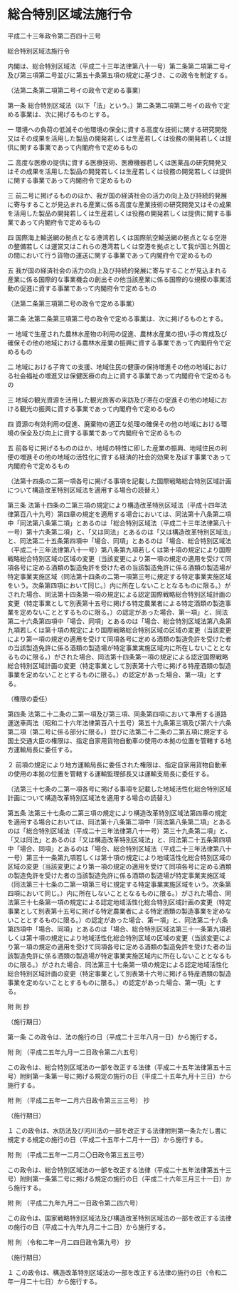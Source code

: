 # 総合特別区域法施行令

平成二十三年政令第二百四十三号

総合特別区域法施行令

内閣は、総合特別区域法（平成二十三年法律第八十一号）第二条第二項第二号イ及び第三項第二号並びに第五十条第五項の規定に基づき、この政令を制定する。

（法第二条第二項第二号イの政令で定める事業）

第一条 総合特別区域法（以下「法」という。）第二条第二項第二号イの政令で定める事業は、次に掲げるものとする。

一 環境への負荷の低減その他環境の保全に資する高度な技術に関する研究開発又はその成果を活用した製品の開発若しくは生産若しくは役務の開発若しくは提供に関する事業であって内閣府令で定めるもの

二 高度な医療の提供に資する医療技術、医療機器若しくは医薬品の研究開発又はその成果を活用した製品の開発若しくは生産若しくは役務の開発若しくは提供に関する事業であって内閣府令で定めるもの

三 前二号に掲げるもののほか、我が国の経済社会の活力の向上及び持続的発展に寄与することが見込まれる産業に係る高度な産業技術の研究開発又はその成果を活用した製品の開発若しくは生産若しくは役務の開発若しくは提供に関する事業であって内閣府令で定めるもの

四 国際海上輸送網の拠点となる港湾若しくは国際航空輸送網の拠点となる空港の整備若しくは運営又はこれらの港湾若しくは空港を拠点として我が国と外国との間において行う貨物の運送に関する事業であって内閣府令で定めるもの

五 我が国の経済社会の活力の向上及び持続的発展に寄与することが見込まれる産業に係る国際的な事業機会の創出その他当該産業に係る国際的な規模の事業活動の促進に資する事業であって内閣府令で定めるもの

（法第二条第三項第二号の政令で定める事業）

第二条 法第二条第三項第二号の政令で定める事業は、次に掲げるものとする。

一 地域で生産された農林水産物の利用の促進、農林水産業の担い手の育成及び確保その他の地域における農林水産業の振興に資する事業であって内閣府令で定めるもの

二 地域における子育ての支援、地域住民の健康の保持増進その他の地域における社会福祉の増進又は保健医療の向上に資する事業であって内閣府令で定めるもの

三 地域の観光資源を活用した観光旅客の来訪及び滞在の促進その他の地域における観光の振興に資する事業であって内閣府令で定めるもの

四 資源の有効利用の促進、廃棄物の適正な処理の確保その他の地域における環境の保全及び向上に資する事業であって内閣府令で定めるもの

五 前各号に掲げるもののほか、地域の特性に即した産業の振興、地域住民の利便の増進その他の地域の活性化に資する経済的社会的効果を及ぼす事業であって内閣府令で定めるもの

（法第十四条の二第一項各号に掲げる事項を記載した国際戦略総合特別区域計画について構造改革特別区域法を適用する場合の読替え）

第三条 法第十四条の二第三項の規定により構造改革特別区域法（平成十四年法律第百八十九号）第四章の規定を適用する場合においては、同法第十八条第二項中「同法第八条第二項」とあるのは「総合特別区域法（平成二十三年法律第八十一号）第十六条第二項」と、「又は同法」とあるのは「又は構造改革特別区域法」と、同法第二十五条第四項中「場合、同項」とあるのは「場合、総合特別区域法（平成二十三年法律第八十一号）第八条第九項若しくは第十項の規定により国際戦略総合特別区域の区域の変更（当該変更により第一項の規定の適用を受けて同項各号に定める酒類の製造免許を受けた者の当該製造免許に係る酒類の製造場が特定事業実施区域（同法第十四条の二第一項第三号に規定する特定事業実施区域をいう。次条第四項において同じ。）内に所在しないこととなるものに限る。）がされた場合、同法第十四条第一項の規定による認定国際戦略総合特別区域計画の変更（特定事業として別表第十五号に掲げる特定農業者による特定酒類の製造事業を定めないこととするものに限る。）の認定があった場合、第一項」と、同法第二十六条第四項中「場合、同項」とあるのは「場合、総合特別区域法第八条第九項若しくは第十項の規定により国際戦略総合特別区域の区域の変更（当該変更により第一項の規定の適用を受けて同項各号に定める酒類の製造免許を受けた者の当該製造免許に係る酒類の製造場が特定事業実施区域内に所在しないこととなるものに限る。）がされた場合、同法第十四条第一項の規定による認定国際戦略総合特別区域計画の変更（特定事業として別表第十六号に掲げる特産酒類の製造事業を定めないこととするものに限る。）の認定があった場合、第一項」とする。

（権限の委任）

第四条 法第二十二条の二第一項及び第三項、同条第四項において準用する道路運送車両法（昭和二十六年法律第百八十五号）第五十九条第三項及び第六十六条第二項（第二号に係る部分に限る。）並びに法第二十二条の二第五項に規定する国土交通大臣の権限は、指定自家用貨物自動車の使用の本拠の位置を管轄する地方運輸局長に委任する。

２ 前項の規定により地方運輸局長に委任された権限は、指定自家用貨物自動車の使用の本拠の位置を管轄する運輸監理部長又は運輸支局長に委任する。

（法第三十七条の二第一項各号に掲げる事項を記載した地域活性化総合特別区域計画について構造改革特別区域法を適用する場合の読替え）

第五条 法第三十七条の二第三項の規定により構造改革特別区域法第四章の規定を適用する場合においては、同法第十八条第二項中「同法第八条第二項」とあるのは「総合特別区域法（平成二十三年法律第八十一号）第三十九条第二項」と、「又は同法」とあるのは「又は構造改革特別区域法」と、同法第二十五条第四項中「場合、同項」とあるのは「場合、総合特別区域法（平成二十三年法律第八十一号）第三十一条第九項若しくは第十項の規定により地域活性化総合特別区域の区域の変更（当該変更により第一項の規定の適用を受けて同項各号に定める酒類の製造免許を受けた者の当該製造免許に係る酒類の製造場が特定事業実施区域（同法第三十七条の二第一項第三号に規定する特定事業実施区域をいう。次条第四項において同じ。）内に所在しないこととなるものに限る。）がされた場合、同法第三十七条第一項の規定による認定地域活性化総合特別区域計画の変更（特定事業として別表第十五号に掲げる特定農業者による特定酒類の製造事業を定めないこととするものに限る。）の認定があった場合、第一項」と、同法第二十六条第四項中「場合、同項」とあるのは「場合、総合特別区域法第三十一条第九項若しくは第十項の規定により地域活性化総合特別区域の区域の変更（当該変更により第一項の規定の適用を受けて同項各号に定める酒類の製造免許を受けた者の当該製造免許に係る酒類の製造場が特定事業実施区域内に所在しないこととなるものに限る。）がされた場合、同法第三十七条第一項の規定による認定地域活性化総合特別区域計画の変更（特定事業として別表第十六号に掲げる特産酒類の製造事業を定めないこととするものに限る。）の認定があった場合、第一項」とする。

附 則 抄

（施行期日）

第一条 この政令は、法の施行の日（平成二十三年八月一日）から施行する。

附 則 （平成二五年九月一二日政令第二六五号）

この政令は、総合特別区域法の一部を改正する法律（平成二十五年法律第五十三号）附則第一条第一号に掲げる規定の施行の日（平成二十五年九月十三日）から施行する。

附 則 （平成二五年一二月六日政令第三三三号） 抄

（施行期日）

１ この政令は、水防法及び河川法の一部を改正する法律附則第一条ただし書に規定する規定の施行の日（平成二十五年十二月十一日）から施行する。

附 則 （平成二五年一二月二〇日政令第三五三号）

この政令は、総合特別区域法の一部を改正する法律（平成二十五年法律第五十三号）附則第一条第二号に掲げる規定の施行の日（平成二十六年三月三十一日）から施行する。

附 則 （平成二九年九月二一日政令第二四六号）

この政令は、国家戦略特別区域法及び構造改革特別区域法の一部を改正する法律の施行の日（平成二十九年九月二十二日）から施行する。

附 則 （令和二年一月二四日政令第九号） 抄

（施行期日）

１ この政令は、構造改革特別区域法の一部を改正する法律の施行の日（令和二年一月二十七日）から施行する。
